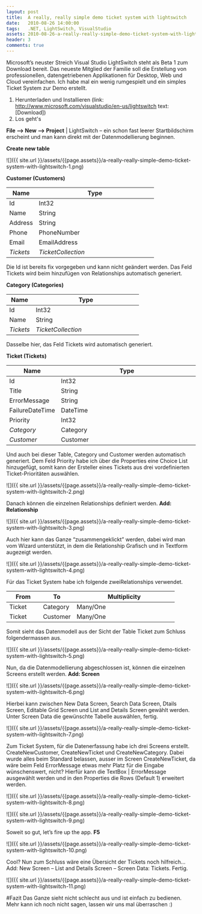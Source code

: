 ```yaml
---
layout: post
title:  A really, really simple demo ticket system with lightswitch
date:   2010-08-26 14:00:00
tags:   .NET, LightSwitch, VisualStudio
assets: 2010-08-26-a-really-really-simple-demo-ticket-system-with-lightswitch
header: 3
comments: true
---
```


Microsoft’s neuster Streich Visual Studio LightSwitch steht als Beta 1 zum Download bereit. Das neueste Mitglied der Familie soll die Erstellung von professionellen, datengetriebenen Applikationen für Desktop, Web und Cloud vereinfachen. Ich habe mal ein wenig rumgespielt und ein simples Ticket System zur Demo erstellt.

1. Herunterladen und Installieren (link: http://www.microsoft.com/visualstudio/en-us/lightswitch text:[Download])
2. Los geht's

**File –> New –> Project** | LightSwitch – ein schon fast leerer Startbildschirm erscheint und man kann direkt mit der Datenmodellierung beginnen. 

**Create new table**

![]({{ site.url }}/assets/{{page.assets}}/a-really-really-simple-demo-ticket-system-with-lightswitch-1.png)

**Customer (Customers)**

<table class="table table-striped">
	<thead>
		<tr>
			<th width="20%">Name</th>
			<th>Type</th>
		</tr>
	</thead>
	<tbody>
		<tr>
			<td>Id</td>
			<td>Int32</td>
		</tr>
		<tr>
			<td>Name</td>
			<td>String</td>
		</tr>
		<tr>
			<td>Address</td>
			<td>String</td>
		</tr>
		<tr>
			<td>Phone</td>
			<td>PhoneNumber</td>
		</tr>
		<tr>
			<td>Email</td>
			<td>EmailAddress</td>
		</tr>		
		<tr>
			<td><em>Tickets</em></td>
			<td><em>TicketCollection</em></td>
		</tr>
	</tbody>
</table>

Die Id ist bereits fix vorgegeben und kann nicht geändert werden. Das Feld Tickets wird beim hinzufügen von Relationships automatisch generiert.

**Category (Categories)**

<table class="table table-striped">
	<thead>
		<tr>
			<th width="20%">Name</th>
			<th>Type</th>
		</tr>
	</thead>
	<tbody>
		<tr>
			<td>Id</td>
			<td>Int32</td>
		</tr>
		<tr>
			<td>Name</td>
			<td>String</td>
		</tr>		
		<tr>
			<td><em>Tickets</em></td>
			<td><em>TicketCollection</em></td>
		</tr>
	</tbody>
</table>

Dasselbe hier, das Feld Tickets wird automatisch generiert.

**Ticket (Tickets)**

<table class="table table-striped">
	<thead>
		<tr>
			<th width="20%">Name</th>
			<th>Type</th>
		</tr>
	</thead>
	<tbody>
		<tr>
			<td>Id</td>
			<td>Int32</td>
		</tr>
		<tr>
			<td>Title</td>
			<td>String</td>
		</tr>	
		<tr>
			<td>ErrorMessage</td>
			<td>String</td>
		</tr>	
		<tr>
			<td>FailureDateTime</td>
			<td>DateTime</td>
		</tr>
		<tr>
			<td>Priority</td>
			<td>Int32</td>
		</tr>
		<tr>
			<td><em>Category</em></td>
			<td>Category</td>
		</tr>
		<tr>
			<td><em>Customer</em></td>
			<td>Customer</td>
		</tr>
	</tbody>
</table>

Und auch bei dieser Table, Category und Customer werden automatisch generiert.
Dem Feld Priority habe ich über die Properties eine Choice List hinzugefügt, somit kann der Ersteller eines Tickets aus drei vordefinierten Ticket-Prioritäten auswählen.

![]({{ site.url }}/assets/{{page.assets}}/a-really-really-simple-demo-ticket-system-with-lightswitch-2.png)

Danach können die einzelnen Relationships definiert werden. **Add: Relationship**

![]({{ site.url }}/assets/{{page.assets}}/a-really-really-simple-demo-ticket-system-with-lightswitch-3.png)

Auch hier kann das Ganze “zusammengeklickt” werden, dabei wird man vom Wizard unterstützt, in dem die Relationship Grafisch und in Textform augezeigt werden.

![]({{ site.url }}/assets/{{page.assets}}/a-really-really-simple-demo-ticket-system-with-lightswitch-4.png)

Für das Ticket System habe ich folgende zweiRelationships verwendet.

<table class="table table-striped">
	<thead>
		<tr>
			<th width="20%">From</th>
			<th width="20%">To</th>
			<th>Multiplicity</th>
		</tr>
	</thead>
	<tbody>
		<tr>
			<td>Ticket</td>
			<td>Category</td>
			<td>Many/One</td>
		</tr>
		<tr>
			<td>Ticket</td>
			<td>Customer</td>
			<td>Many/One</td>
		</tr>
	</tbody>
</table>

Somit sieht das Datenmodell aus der Sicht der Table Ticket zum Schluss folgendermassen aus.

![]({{ site.url }}/assets/{{page.assets}}/a-really-really-simple-demo-ticket-system-with-lightswitch-5.png)

Nun, da die Datenmodellierung abgeschlossen ist, können die einzelnen Screens erstellt werden. **Add: Screen**

![]({{ site.url }}/assets/{{page.assets}}/a-really-really-simple-demo-ticket-system-with-lightswitch-6.png)

Hierbei kann zwischen New Data Screen, Search Data Screen, Dtails Screen, Editable Grid Screen und List and Details Screen gewählt werden. Unter Screen Data die gewünschte Tabelle auswählen, fertig.

![]({{ site.url }}/assets/{{page.assets}}/a-really-really-simple-demo-ticket-system-with-lightswitch-7.png)

Zum Ticket System, für die Datenerfassung habe ich drei Screens erstellt. CreateNewCustomer, CreateNewTicket und CreateNewCategory. Dabei wurde alles beim Standard belassen, ausser im Screen CreateNewTicket, da wäre beim Feld ErrorMessage etwas mehr Platz für die Eingabe wünschenswert, nicht? Hierfür kann die TextBox | ErrorMessage ausgewählt werden und in den Properties die Rows (Default 1) erweitert werden.

![]({{ site.url }}/assets/{{page.assets}}/a-really-really-simple-demo-ticket-system-with-lightswitch-8.png)

![]({{ site.url }}/assets/{{page.assets}}/a-really-really-simple-demo-ticket-system-with-lightswitch-9.png)

Soweit so gut, let’s fire up the app. **F5**

![]({{ site.url }}/assets/{{page.assets}}/a-really-really-simple-demo-ticket-system-with-lightswitch-10.png)

Cool? Nun zum Schluss wäre eine Übersicht der Tickets noch hilfreich… Add: New Screen – List and Details Screen – Screen Data: Tickets. Fertig.

![]({{ site.url }}/assets/{{page.assets}}/a-really-really-simple-demo-ticket-system-with-lightswitch-11.png)

#Fazit 
Das Ganze sieht nicht schlecht aus und ist einfach zu bedienen. Mehr kann ich noch nicht sagen, lassen wir uns mal überraschen :)